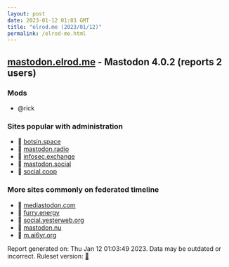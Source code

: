 ```yaml
---
layout: post
date: 2023-01-12 01:03 GMT
title: "elrod.me (2023/01/12)"
permalink: /elrod-me.html
---
```



## [mastodon.elrod.me](https://mastodon.elrod.me) - Mastodon 4.0.2 (reports 2 users)

### Mods
 * @rick

### Sites popular with administration

* 🐘 [botsin.space](/botsin-space.html)
* 🐘 [mastodon.radio](/mastodon-radio.html)
* 🐘 [infosec.exchange](/infosec-exchange.html)
* 🐘 [mastodon.social](/mastodon-social.html)
* 🐘 [social.coop](/social-coop.html)

### More sites commonly on federated timeline

* 🐘 [mediastodon.com](/mediastodon-com.html)
* 🐘 [furry.energy](/furry-energy.html)
* 🐘 [social.yesterweb.org](/social-yesterweb-org.html)
* 🐘 [mastodon.nu](/mastodon-nu.html)
* 🐘 [m.ai6yr.org](/m-ai6yr-org.html)

Report generated on: Thu Jan 12 01:03:49 2023. Data may be outdated or incorrect.
Ruleset version: [🧁](/version-cupcake)
